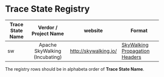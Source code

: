 # Trace State Registry

| Trace State Name | Verdor / Project Name | website | Format |
| - | :-: | - | - |
| sw | Apache SkyWalking (Incubating) | http://skywalking.io/ | [SkyWalking Propagation Headers](https://github.com/apache/incubator-skywalking/blob/master/docs/en/Skywalking-Cross-Process-Propagation-Headers-Protocol-v1.md) |

The registry rows should be in alphabeta order of **Trace State Name**.
